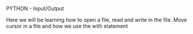 PYTHON - Input/Output

Here we will be learning how to open a file, read and write in the file. Move cursor in a file and how we use the with statement

